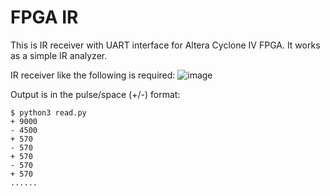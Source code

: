 # FPGA IR

This is IR receiver with UART interface for Altera Cyclone IV FPGA. It works as a simple IR analyzer.

IR receiver like the following is required:
![image](https://user-images.githubusercontent.com/8286747/212570921-4c1ba69d-35cf-41f5-85b2-869bc610357d.png)

Output is in the pulse/space (+/-) format:
 ```
$ python3 read.py
+ 9000
- 4500
+ 570
- 570
+ 570
- 570
+ 570
......
```
